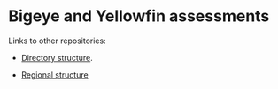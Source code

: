 # Bigeye and Yellowfin assessments

Links to other repositories:

* [Directory structure](https://github.com/PacificCommunity/ofp-sam-assessment-repos).

* [Regional structure](https://github.com/PacificCommunity/ofp-sam-yft-2023-regions)
